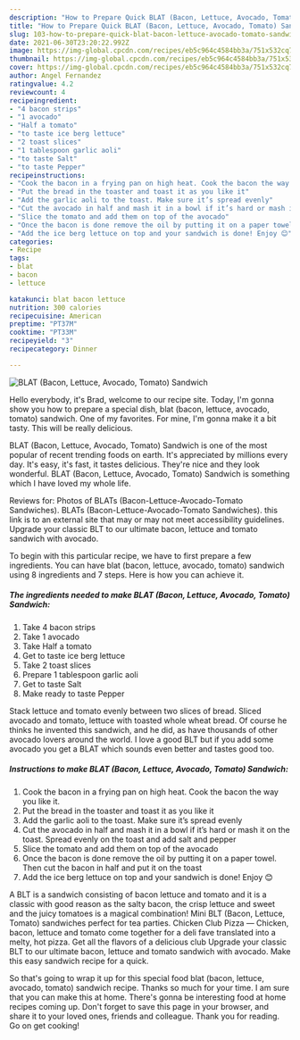 ```yaml
---
description: "How to Prepare Quick BLAT (Bacon, Lettuce, Avocado, Tomato) Sandwich"
title: "How to Prepare Quick BLAT (Bacon, Lettuce, Avocado, Tomato) Sandwich"
slug: 103-how-to-prepare-quick-blat-bacon-lettuce-avocado-tomato-sandwich
date: 2021-06-30T23:20:22.992Z
image: https://img-global.cpcdn.com/recipes/eb5c964c4584bb3a/751x532cq70/blat-bacon-lettuce-avocado-tomato-sandwich-recipe-main-photo.jpg
thumbnail: https://img-global.cpcdn.com/recipes/eb5c964c4584bb3a/751x532cq70/blat-bacon-lettuce-avocado-tomato-sandwich-recipe-main-photo.jpg
cover: https://img-global.cpcdn.com/recipes/eb5c964c4584bb3a/751x532cq70/blat-bacon-lettuce-avocado-tomato-sandwich-recipe-main-photo.jpg
author: Angel Fernandez
ratingvalue: 4.2
reviewcount: 4
recipeingredient:
- "4 bacon strips"
- "1 avocado"
- "Half a tomato"
- "to taste ice berg lettuce"
- "2 toast slices"
- "1 tablespoon garlic aoli"
- "to taste Salt"
- "to taste Pepper"
recipeinstructions:
- "Cook the bacon in a frying pan on high heat. Cook the bacon the way you like it."
- "Put the bread in the toaster and toast it as you like it"
- "Add the garlic aoli to the toast. Make sure it’s spread evenly"
- "Cut the avocado in half and mash it in a bowl if it’s hard or mash it on the toast. Spread evenly on the toast and add salt and pepper"
- "Slice the tomato and add them on top of the avocado"
- "Once the bacon is done remove the oil by putting it on a paper towel. Then cut the bacon in half and put it on the toast"
- "Add the ice berg lettuce on top and your sandwich is done! Enjoy 😊"
categories:
- Recipe
tags:
- blat
- bacon
- lettuce

katakunci: blat bacon lettuce 
nutrition: 300 calories
recipecuisine: American
preptime: "PT37M"
cooktime: "PT33M"
recipeyield: "3"
recipecategory: Dinner

---
```



![BLAT (Bacon, Lettuce, Avocado, Tomato) Sandwich](https://img-global.cpcdn.com/recipes/eb5c964c4584bb3a/751x532cq70/blat-bacon-lettuce-avocado-tomato-sandwich-recipe-main-photo.jpg)

Hello everybody, it's Brad, welcome to our recipe site. Today, I'm gonna show you how to prepare a special dish, blat (bacon, lettuce, avocado, tomato) sandwich. One of my favorites. For mine, I'm gonna make it a bit tasty. This will be really delicious.

BLAT (Bacon, Lettuce, Avocado, Tomato) Sandwich is one of the most popular of recent trending foods on earth. It's appreciated by millions every day. It's easy, it's fast, it tastes delicious. They're nice and they look wonderful. BLAT (Bacon, Lettuce, Avocado, Tomato) Sandwich is something which I have loved my whole life.

Reviews for: Photos of BLATs (Bacon-Lettuce-Avocado-Tomato Sandwiches). BLATs (Bacon-Lettuce-Avocado-Tomato Sandwiches). this link is to an external site that may or may not meet accessibility guidelines. Upgrade your classic BLT to our ultimate bacon, lettuce and tomato sandwich with avocado.


To begin with this particular recipe, we have to first prepare a few ingredients. You can have blat (bacon, lettuce, avocado, tomato) sandwich using 8 ingredients and 7 steps. Here is how you can achieve it.

<!--inarticleads1-->

##### The ingredients needed to make BLAT (Bacon, Lettuce, Avocado, Tomato) Sandwich:

1. Take 4 bacon strips
1. Take 1 avocado
1. Take Half a tomato
1. Get to taste ice berg lettuce
1. Take 2 toast slices
1. Prepare 1 tablespoon garlic aoli
1. Get to taste Salt
1. Make ready to taste Pepper


Stack lettuce and tomato evenly between two slices of bread. Sliced avocado and tomato, lettuce with toasted whole wheat bread. Of course he thinks he invented this sandwich, and he did, as have thousands of other avocado lovers around the world. I love a good BLT but if you add some avocado you get a BLAT which sounds even better and tastes good too. 

<!--inarticleads2-->

##### Instructions to make BLAT (Bacon, Lettuce, Avocado, Tomato) Sandwich:

1. Cook the bacon in a frying pan on high heat. Cook the bacon the way you like it.
1. Put the bread in the toaster and toast it as you like it
1. Add the garlic aoli to the toast. Make sure it’s spread evenly
1. Cut the avocado in half and mash it in a bowl if it’s hard or mash it on the toast. Spread evenly on the toast and add salt and pepper
1. Slice the tomato and add them on top of the avocado
1. Once the bacon is done remove the oil by putting it on a paper towel. Then cut the bacon in half and put it on the toast
1. Add the ice berg lettuce on top and your sandwich is done! Enjoy 😊


A BLT is a sandwich consisting of bacon lettuce and tomato and it is a classic with good reason as the salty bacon, the crisp lettuce and sweet and the juicy tomatoes is a magical combination! Mini BLT (Bacon, Lettuce, Tomato) sandwiches perfect for tea parties. Chicken Club Pizza — Chicken, bacon, lettuce and tomato come together for a deli fave translated into a melty, hot pizza. Get all the flavors of a delicious club Upgrade your classic BLT to our ultimate bacon, lettuce and tomato sandwich with avocado. Make this easy sandwich recipe for a quick. 

So that's going to wrap it up for this special food blat (bacon, lettuce, avocado, tomato) sandwich recipe. Thanks so much for your time. I am sure that you can make this at home. There's gonna be interesting food at home recipes coming up. Don't forget to save this page in your browser, and share it to your loved ones, friends and colleague. Thank you for reading. Go on get cooking!
